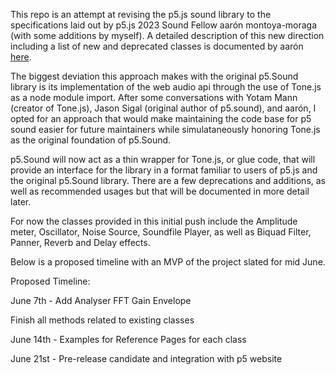 This repo is an attempt at revising the p5.js sound library to the specifications laid out by p5.js 2023 Sound Fellow aarón montoya-moraga (with some additions by myself). A detailed description of this new direction including a list of new and deprecated classes is documented by aarón [here](https://github.com/processing/p5.sound.js). 

The biggest deviation this approach makes with the original p5.Sound library is its implementation of the web audio api through the use of Tone.js as a node module import. After some conversations with Yotam Mann (creator of Tone.js), Jason Sigal (original author of p5.sound), and aarón, I opted for an approach that would make maintaining the code base for p5 sound easier for future maintainers while simulataneously honoring Tone.js as the original foundation of p5.Sound.

p5.Sound will now act as a thin wrapper for Tone.js, or glue code, that will provide an interface for the library in a format familiar to users of p5.js and the original p5.Sound library. There are a few deprecations and additions, as well as recommended usages but that will be documented in more detail later. 

For now the classes provided in this initial push include the Amplitude meter, Oscillator, Noise Source, Soundfile Player, as well as Biquad Filter, Panner, Reverb and Delay effects. 

Below is a proposed timeline with an MVP of the project slated for mid June. 

Proposed Timeline:

June 7th - 
Add Analyser FFT
Gain
Envelope

Finish all methods related to existing classes

June 14th - 
Examples for Reference Pages for each class

June 21st - 
Pre-release candidate and integration with p5 website